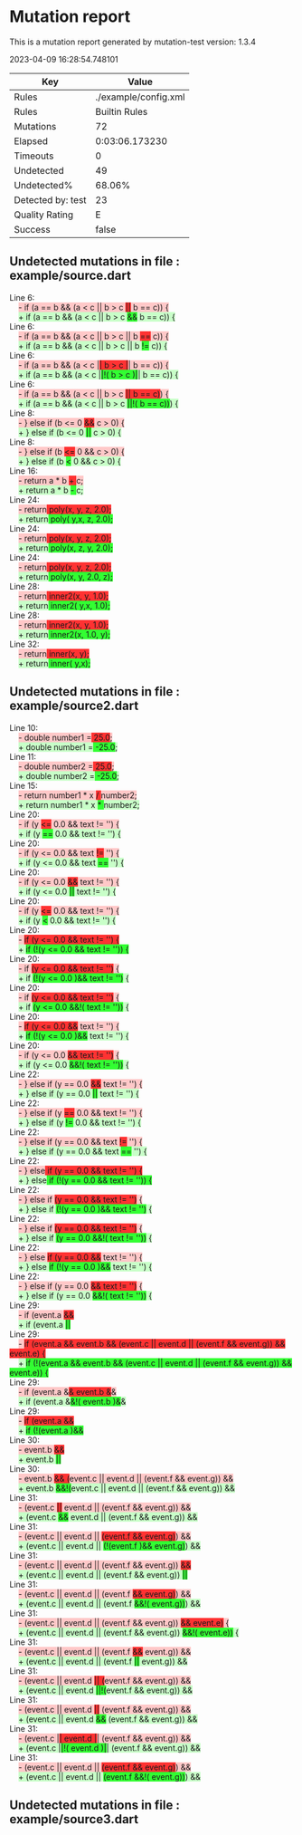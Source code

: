 # Mutation report
This is a mutation report generated by mutation-test version: 1.3.4

2023-04-09 16:28:54.748101

| Key           | Value                     |
| ------------- | ------------------------- |
| Rules         | ./example/config.xml           |
| Rules         | Builtin Rules           |
| Mutations     | 72                        |
| Elapsed     | 0:03:06.173230                        |
| Timeouts      | 0                        |
| Undetected    | 49                        |
| Undetected%   | 68.06%                        |
| Detected by: test            | 23         |
| Quality Rating | E |
| Success | false |


## Undetected mutations in file : example/source.dart
Line 6:<br>
&nbsp;&nbsp;&nbsp;&nbsp;<span style="background-color: rgb(255, 200, 200);">-   if (a == b && (a < c || b > c <span style="background-color: rgb(255, 50, 50);">||</span> b == c)) {</span><br>
&nbsp;&nbsp;&nbsp;&nbsp;<span style="background-color: rgb(200, 255, 200);">+   if (a == b && (a < c || b > c <span style="background-color: rgb(50, 255, 50);">&&</span> b == c)) {</span><br>
Line 6:<br>
&nbsp;&nbsp;&nbsp;&nbsp;<span style="background-color: rgb(255, 200, 200);">-   if (a == b && (a < c || b > c || b <span style="background-color: rgb(255, 50, 50);">==</span> c)) {</span><br>
&nbsp;&nbsp;&nbsp;&nbsp;<span style="background-color: rgb(200, 255, 200);">+   if (a == b && (a < c || b > c || b <span style="background-color: rgb(50, 255, 50);">!=</span> c)) {</span><br>
Line 6:<br>
&nbsp;&nbsp;&nbsp;&nbsp;<span style="background-color: rgb(255, 200, 200);">-   if (a == b && (a < c |<span style="background-color: rgb(255, 50, 50);">| b > c |</span>| b == c)) {</span><br>
&nbsp;&nbsp;&nbsp;&nbsp;<span style="background-color: rgb(200, 255, 200);">+   if (a == b && (a < c |<span style="background-color: rgb(50, 255, 50);">|!( b > c )|</span>| b == c)) {</span><br>
Line 6:<br>
&nbsp;&nbsp;&nbsp;&nbsp;<span style="background-color: rgb(255, 200, 200);">-   if (a == b && (a < c || b > c <span style="background-color: rgb(255, 50, 50);">|| b == c)</span>) {</span><br>
&nbsp;&nbsp;&nbsp;&nbsp;<span style="background-color: rgb(200, 255, 200);">+   if (a == b && (a < c || b > c <span style="background-color: rgb(50, 255, 50);">||!( b == c))</span>) {</span><br>
Line 8:<br>
&nbsp;&nbsp;&nbsp;&nbsp;<span style="background-color: rgb(255, 200, 200);">-   } else if (b <= 0 <span style="background-color: rgb(255, 50, 50);">&&</span> c > 0) {</span><br>
&nbsp;&nbsp;&nbsp;&nbsp;<span style="background-color: rgb(200, 255, 200);">+   } else if (b <= 0 <span style="background-color: rgb(50, 255, 50);">||</span> c > 0) {</span><br>
Line 8:<br>
&nbsp;&nbsp;&nbsp;&nbsp;<span style="background-color: rgb(255, 200, 200);">-   } else if (b <span style="background-color: rgb(255, 50, 50);"><=</span> 0 && c > 0) {</span><br>
&nbsp;&nbsp;&nbsp;&nbsp;<span style="background-color: rgb(200, 255, 200);">+   } else if (b <span style="background-color: rgb(50, 255, 50);"><</span> 0 && c > 0) {</span><br>
Line 16:<br>
&nbsp;&nbsp;&nbsp;&nbsp;<span style="background-color: rgb(255, 200, 200);">-   return a \* b <span style="background-color: rgb(255, 50, 50);">+ </span>c;</span><br>
&nbsp;&nbsp;&nbsp;&nbsp;<span style="background-color: rgb(200, 255, 200);">+   return a \* b <span style="background-color: rgb(50, 255, 50);">- </span>c;</span><br>
Line 24:<br>
&nbsp;&nbsp;&nbsp;&nbsp;<span style="background-color: rgb(255, 200, 200);">-   return<span style="background-color: rgb(255, 50, 50);"> poly(x, y, z, 2.0);</span></span><br>
&nbsp;&nbsp;&nbsp;&nbsp;<span style="background-color: rgb(200, 255, 200);">+   return<span style="background-color: rgb(50, 255, 50);"> poly( y,x, z, 2.0);</span></span><br>
Line 24:<br>
&nbsp;&nbsp;&nbsp;&nbsp;<span style="background-color: rgb(255, 200, 200);">-   return<span style="background-color: rgb(255, 50, 50);"> poly(x, y, z, 2.0);</span></span><br>
&nbsp;&nbsp;&nbsp;&nbsp;<span style="background-color: rgb(200, 255, 200);">+   return<span style="background-color: rgb(50, 255, 50);"> poly(x, z, y, 2.0);</span></span><br>
Line 24:<br>
&nbsp;&nbsp;&nbsp;&nbsp;<span style="background-color: rgb(255, 200, 200);">-   return<span style="background-color: rgb(255, 50, 50);"> poly(x, y, z, 2.0);</span></span><br>
&nbsp;&nbsp;&nbsp;&nbsp;<span style="background-color: rgb(200, 255, 200);">+   return<span style="background-color: rgb(50, 255, 50);"> poly(x, y, 2.0, z);</span></span><br>
Line 28:<br>
&nbsp;&nbsp;&nbsp;&nbsp;<span style="background-color: rgb(255, 200, 200);">-   return<span style="background-color: rgb(255, 50, 50);"> inner2(x, y, 1.0);</span></span><br>
&nbsp;&nbsp;&nbsp;&nbsp;<span style="background-color: rgb(200, 255, 200);">+   return<span style="background-color: rgb(50, 255, 50);"> inner2( y,x, 1.0);</span></span><br>
Line 28:<br>
&nbsp;&nbsp;&nbsp;&nbsp;<span style="background-color: rgb(255, 200, 200);">-   return<span style="background-color: rgb(255, 50, 50);"> inner2(x, y, 1.0);</span></span><br>
&nbsp;&nbsp;&nbsp;&nbsp;<span style="background-color: rgb(200, 255, 200);">+   return<span style="background-color: rgb(50, 255, 50);"> inner2(x, 1.0, y);</span></span><br>
Line 32:<br>
&nbsp;&nbsp;&nbsp;&nbsp;<span style="background-color: rgb(255, 200, 200);">-   return<span style="background-color: rgb(255, 50, 50);"> inner(x, y);</span></span><br>
&nbsp;&nbsp;&nbsp;&nbsp;<span style="background-color: rgb(200, 255, 200);">+   return<span style="background-color: rgb(50, 255, 50);"> inner( y,x);</span></span><br>


## Undetected mutations in file : example/source2.dart
Line 10:<br>
&nbsp;&nbsp;&nbsp;&nbsp;<span style="background-color: rgb(255, 200, 200);">-   double number1 =<span style="background-color: rgb(255, 50, 50);"> 25.0</span>;</span><br>
&nbsp;&nbsp;&nbsp;&nbsp;<span style="background-color: rgb(200, 255, 200);">+   double number1 =<span style="background-color: rgb(50, 255, 50);"> -25.0</span>;</span><br>
Line 11:<br>
&nbsp;&nbsp;&nbsp;&nbsp;<span style="background-color: rgb(255, 200, 200);">-   double number2 =<span style="background-color: rgb(255, 50, 50);"> 25.0</span>;</span><br>
&nbsp;&nbsp;&nbsp;&nbsp;<span style="background-color: rgb(200, 255, 200);">+   double number2 =<span style="background-color: rgb(50, 255, 50);"> -25.0</span>;</span><br>
Line 15:<br>
&nbsp;&nbsp;&nbsp;&nbsp;<span style="background-color: rgb(255, 200, 200);">-     return number1 \* x <span style="background-color: rgb(255, 50, 50);">/ </span>number2;</span><br>
&nbsp;&nbsp;&nbsp;&nbsp;<span style="background-color: rgb(200, 255, 200);">+     return number1 \* x <span style="background-color: rgb(50, 255, 50);">\* </span>number2;</span><br>
Line 20:<br>
&nbsp;&nbsp;&nbsp;&nbsp;<span style="background-color: rgb(255, 200, 200);">-     if (y <span style="background-color: rgb(255, 50, 50);"><=</span> 0.0 && text != '') {</span><br>
&nbsp;&nbsp;&nbsp;&nbsp;<span style="background-color: rgb(200, 255, 200);">+     if (y <span style="background-color: rgb(50, 255, 50);">==</span> 0.0 && text != '') {</span><br>
Line 20:<br>
&nbsp;&nbsp;&nbsp;&nbsp;<span style="background-color: rgb(255, 200, 200);">-     if (y <= 0.0 && text <span style="background-color: rgb(255, 50, 50);">!=</span> '') {</span><br>
&nbsp;&nbsp;&nbsp;&nbsp;<span style="background-color: rgb(200, 255, 200);">+     if (y <= 0.0 && text <span style="background-color: rgb(50, 255, 50);">==</span> '') {</span><br>
Line 20:<br>
&nbsp;&nbsp;&nbsp;&nbsp;<span style="background-color: rgb(255, 200, 200);">-     if (y <= 0.0 <span style="background-color: rgb(255, 50, 50);">&&</span> text != '') {</span><br>
&nbsp;&nbsp;&nbsp;&nbsp;<span style="background-color: rgb(200, 255, 200);">+     if (y <= 0.0 <span style="background-color: rgb(50, 255, 50);">||</span> text != '') {</span><br>
Line 20:<br>
&nbsp;&nbsp;&nbsp;&nbsp;<span style="background-color: rgb(255, 200, 200);">-     if (y <span style="background-color: rgb(255, 50, 50);"><=</span> 0.0 && text != '') {</span><br>
&nbsp;&nbsp;&nbsp;&nbsp;<span style="background-color: rgb(200, 255, 200);">+     if (y <span style="background-color: rgb(50, 255, 50);"><</span> 0.0 && text != '') {</span><br>
Line 20:<br>
&nbsp;&nbsp;&nbsp;&nbsp;<span style="background-color: rgb(255, 200, 200);">-    <span style="background-color: rgb(255, 50, 50);"> if (y <= 0.0 && text != '') {</span></span><br>
&nbsp;&nbsp;&nbsp;&nbsp;<span style="background-color: rgb(200, 255, 200);">+    <span style="background-color: rgb(50, 255, 50);"> if (!(y <= 0.0 && text != '')) {</span></span><br>
Line 20:<br>
&nbsp;&nbsp;&nbsp;&nbsp;<span style="background-color: rgb(255, 200, 200);">-     if <span style="background-color: rgb(255, 50, 50);">(y <= 0.0 && text != '')</span> {</span><br>
&nbsp;&nbsp;&nbsp;&nbsp;<span style="background-color: rgb(200, 255, 200);">+     if <span style="background-color: rgb(50, 255, 50);">(!(y <= 0.0 )&& text != '')</span> {</span><br>
Line 20:<br>
&nbsp;&nbsp;&nbsp;&nbsp;<span style="background-color: rgb(255, 200, 200);">-     if <span style="background-color: rgb(255, 50, 50);">(y <= 0.0 && text != '')</span> {</span><br>
&nbsp;&nbsp;&nbsp;&nbsp;<span style="background-color: rgb(200, 255, 200);">+     if <span style="background-color: rgb(50, 255, 50);">(y <= 0.0 &&!( text != ''))</span> {</span><br>
Line 20:<br>
&nbsp;&nbsp;&nbsp;&nbsp;<span style="background-color: rgb(255, 200, 200);">-     <span style="background-color: rgb(255, 50, 50);">if (y <= 0.0 &&</span> text != '') {</span><br>
&nbsp;&nbsp;&nbsp;&nbsp;<span style="background-color: rgb(200, 255, 200);">+     <span style="background-color: rgb(50, 255, 50);">if (!(y <= 0.0 )&&</span> text != '') {</span><br>
Line 20:<br>
&nbsp;&nbsp;&nbsp;&nbsp;<span style="background-color: rgb(255, 200, 200);">-     if (y <= 0.0 <span style="background-color: rgb(255, 50, 50);">&& text != '')</span> {</span><br>
&nbsp;&nbsp;&nbsp;&nbsp;<span style="background-color: rgb(200, 255, 200);">+     if (y <= 0.0 <span style="background-color: rgb(50, 255, 50);">&&!( text != ''))</span> {</span><br>
Line 22:<br>
&nbsp;&nbsp;&nbsp;&nbsp;<span style="background-color: rgb(255, 200, 200);">-     } else if (y == 0.0 <span style="background-color: rgb(255, 50, 50);">&&</span> text != '') {</span><br>
&nbsp;&nbsp;&nbsp;&nbsp;<span style="background-color: rgb(200, 255, 200);">+     } else if (y == 0.0 <span style="background-color: rgb(50, 255, 50);">||</span> text != '') {</span><br>
Line 22:<br>
&nbsp;&nbsp;&nbsp;&nbsp;<span style="background-color: rgb(255, 200, 200);">-     } else if (y <span style="background-color: rgb(255, 50, 50);">==</span> 0.0 && text != '') {</span><br>
&nbsp;&nbsp;&nbsp;&nbsp;<span style="background-color: rgb(200, 255, 200);">+     } else if (y <span style="background-color: rgb(50, 255, 50);">!=</span> 0.0 && text != '') {</span><br>
Line 22:<br>
&nbsp;&nbsp;&nbsp;&nbsp;<span style="background-color: rgb(255, 200, 200);">-     } else if (y == 0.0 && text <span style="background-color: rgb(255, 50, 50);">!=</span> '') {</span><br>
&nbsp;&nbsp;&nbsp;&nbsp;<span style="background-color: rgb(200, 255, 200);">+     } else if (y == 0.0 && text <span style="background-color: rgb(50, 255, 50);">==</span> '') {</span><br>
Line 22:<br>
&nbsp;&nbsp;&nbsp;&nbsp;<span style="background-color: rgb(255, 200, 200);">-     } else<span style="background-color: rgb(255, 50, 50);"> if (y == 0.0 && text != '') {</span></span><br>
&nbsp;&nbsp;&nbsp;&nbsp;<span style="background-color: rgb(200, 255, 200);">+     } else<span style="background-color: rgb(50, 255, 50);"> if (!(y == 0.0 && text != '')) {</span></span><br>
Line 22:<br>
&nbsp;&nbsp;&nbsp;&nbsp;<span style="background-color: rgb(255, 200, 200);">-     } else if <span style="background-color: rgb(255, 50, 50);">(y == 0.0 && text != '')</span> {</span><br>
&nbsp;&nbsp;&nbsp;&nbsp;<span style="background-color: rgb(200, 255, 200);">+     } else if <span style="background-color: rgb(50, 255, 50);">(!(y == 0.0 )&& text != '')</span> {</span><br>
Line 22:<br>
&nbsp;&nbsp;&nbsp;&nbsp;<span style="background-color: rgb(255, 200, 200);">-     } else if <span style="background-color: rgb(255, 50, 50);">(y == 0.0 && text != '')</span> {</span><br>
&nbsp;&nbsp;&nbsp;&nbsp;<span style="background-color: rgb(200, 255, 200);">+     } else if <span style="background-color: rgb(50, 255, 50);">(y == 0.0 &&!( text != ''))</span> {</span><br>
Line 22:<br>
&nbsp;&nbsp;&nbsp;&nbsp;<span style="background-color: rgb(255, 200, 200);">-     } else <span style="background-color: rgb(255, 50, 50);">if (y == 0.0 &&</span> text != '') {</span><br>
&nbsp;&nbsp;&nbsp;&nbsp;<span style="background-color: rgb(200, 255, 200);">+     } else <span style="background-color: rgb(50, 255, 50);">if (!(y == 0.0 )&&</span> text != '') {</span><br>
Line 22:<br>
&nbsp;&nbsp;&nbsp;&nbsp;<span style="background-color: rgb(255, 200, 200);">-     } else if (y == 0.0 <span style="background-color: rgb(255, 50, 50);">&& text != '')</span> {</span><br>
&nbsp;&nbsp;&nbsp;&nbsp;<span style="background-color: rgb(200, 255, 200);">+     } else if (y == 0.0 <span style="background-color: rgb(50, 255, 50);">&&!( text != ''))</span> {</span><br>
Line 29:<br>
&nbsp;&nbsp;&nbsp;&nbsp;<span style="background-color: rgb(255, 200, 200);">-     if (event.a <span style="background-color: rgb(255, 50, 50);">&&</span></span><br>
&nbsp;&nbsp;&nbsp;&nbsp;<span style="background-color: rgb(200, 255, 200);">+     if (event.a <span style="background-color: rgb(50, 255, 50);">||</span></span><br>
Line 29:<br>
&nbsp;&nbsp;&nbsp;&nbsp;<span style="background-color: rgb(255, 200, 200);">-    <span style="background-color: rgb(255, 50, 50);"> if (event.a &&
        event.b &&
        (event.c || event.d || (event.f && event.g)) &&
        event.e) {</span></span><br>
&nbsp;&nbsp;&nbsp;&nbsp;<span style="background-color: rgb(200, 255, 200);">+    <span style="background-color: rgb(50, 255, 50);"> if (!(event.a &&
        event.b &&
        (event.c || event.d || (event.f && event.g)) &&
        event.e)) {</span></span><br>
Line 29:<br>
&nbsp;&nbsp;&nbsp;&nbsp;<span style="background-color: rgb(255, 200, 200);">-     if (event.a &<span style="background-color: rgb(255, 50, 50);">&
        event.b &</span>&</span><br>
&nbsp;&nbsp;&nbsp;&nbsp;<span style="background-color: rgb(200, 255, 200);">+     if (event.a &<span style="background-color: rgb(50, 255, 50);">&!(
        event.b )&</span>&</span><br>
Line 29:<br>
&nbsp;&nbsp;&nbsp;&nbsp;<span style="background-color: rgb(255, 200, 200);">-     <span style="background-color: rgb(255, 50, 50);">if (event.a &&</span></span><br>
&nbsp;&nbsp;&nbsp;&nbsp;<span style="background-color: rgb(200, 255, 200);">+     <span style="background-color: rgb(50, 255, 50);">if (!(event.a )&&</span></span><br>
Line 30:<br>
&nbsp;&nbsp;&nbsp;&nbsp;<span style="background-color: rgb(255, 200, 200);">-         event.b <span style="background-color: rgb(255, 50, 50);">&&</span></span><br>
&nbsp;&nbsp;&nbsp;&nbsp;<span style="background-color: rgb(200, 255, 200);">+         event.b <span style="background-color: rgb(50, 255, 50);">||</span></span><br>
Line 30:<br>
&nbsp;&nbsp;&nbsp;&nbsp;<span style="background-color: rgb(255, 200, 200);">-         event.b <span style="background-color: rgb(255, 50, 50);">&&
        (</span>event.c || event.d || (event.f && event.g)) &&</span><br>
&nbsp;&nbsp;&nbsp;&nbsp;<span style="background-color: rgb(200, 255, 200);">+         event.b <span style="background-color: rgb(50, 255, 50);">&&!(</span>event.c || event.d || (event.f && event.g)) &&</span><br>
Line 31:<br>
&nbsp;&nbsp;&nbsp;&nbsp;<span style="background-color: rgb(255, 200, 200);">-         (event.c <span style="background-color: rgb(255, 50, 50);">||</span> event.d || (event.f && event.g)) &&</span><br>
&nbsp;&nbsp;&nbsp;&nbsp;<span style="background-color: rgb(200, 255, 200);">+         (event.c <span style="background-color: rgb(50, 255, 50);">&&</span> event.d || (event.f && event.g)) &&</span><br>
Line 31:<br>
&nbsp;&nbsp;&nbsp;&nbsp;<span style="background-color: rgb(255, 200, 200);">-         (event.c || event.d || <span style="background-color: rgb(255, 50, 50);">(event.f && event.g)</span>) &&</span><br>
&nbsp;&nbsp;&nbsp;&nbsp;<span style="background-color: rgb(200, 255, 200);">+         (event.c || event.d || <span style="background-color: rgb(50, 255, 50);">(!(event.f )&& event.g)</span>) &&</span><br>
Line 31:<br>
&nbsp;&nbsp;&nbsp;&nbsp;<span style="background-color: rgb(255, 200, 200);">-         (event.c || event.d || (event.f && event.g)) <span style="background-color: rgb(255, 50, 50);">&&</span></span><br>
&nbsp;&nbsp;&nbsp;&nbsp;<span style="background-color: rgb(200, 255, 200);">+         (event.c || event.d || (event.f && event.g)) <span style="background-color: rgb(50, 255, 50);">||</span></span><br>
Line 31:<br>
&nbsp;&nbsp;&nbsp;&nbsp;<span style="background-color: rgb(255, 200, 200);">-         (event.c || event.d || (event.f <span style="background-color: rgb(255, 50, 50);">&& event.g)</span>) &&</span><br>
&nbsp;&nbsp;&nbsp;&nbsp;<span style="background-color: rgb(200, 255, 200);">+         (event.c || event.d || (event.f <span style="background-color: rgb(50, 255, 50);">&&!( event.g))</span>) &&</span><br>
Line 31:<br>
&nbsp;&nbsp;&nbsp;&nbsp;<span style="background-color: rgb(255, 200, 200);">-         (event.c || event.d || (event.f && event.g)) <span style="background-color: rgb(255, 50, 50);">&&
        event.e)</span> {</span><br>
&nbsp;&nbsp;&nbsp;&nbsp;<span style="background-color: rgb(200, 255, 200);">+         (event.c || event.d || (event.f && event.g)) <span style="background-color: rgb(50, 255, 50);">&&!(
        event.e))</span> {</span><br>
Line 31:<br>
&nbsp;&nbsp;&nbsp;&nbsp;<span style="background-color: rgb(255, 200, 200);">-         (event.c || event.d || (event.f <span style="background-color: rgb(255, 50, 50);">&&</span> event.g)) &&</span><br>
&nbsp;&nbsp;&nbsp;&nbsp;<span style="background-color: rgb(200, 255, 200);">+         (event.c || event.d || (event.f <span style="background-color: rgb(50, 255, 50);">||</span> event.g)) &&</span><br>
Line 31:<br>
&nbsp;&nbsp;&nbsp;&nbsp;<span style="background-color: rgb(255, 200, 200);">-         (event.c || event.d <span style="background-color: rgb(255, 50, 50);">|| (</span>event.f && event.g)) &&</span><br>
&nbsp;&nbsp;&nbsp;&nbsp;<span style="background-color: rgb(200, 255, 200);">+         (event.c || event.d <span style="background-color: rgb(50, 255, 50);">||!(</span>event.f && event.g)) &&</span><br>
Line 31:<br>
&nbsp;&nbsp;&nbsp;&nbsp;<span style="background-color: rgb(255, 200, 200);">-         (event.c || event.d <span style="background-color: rgb(255, 50, 50);">||</span> (event.f && event.g)) &&</span><br>
&nbsp;&nbsp;&nbsp;&nbsp;<span style="background-color: rgb(200, 255, 200);">+         (event.c || event.d <span style="background-color: rgb(50, 255, 50);">&&</span> (event.f && event.g)) &&</span><br>
Line 31:<br>
&nbsp;&nbsp;&nbsp;&nbsp;<span style="background-color: rgb(255, 200, 200);">-         (event.c |<span style="background-color: rgb(255, 50, 50);">| event.d |</span>| (event.f && event.g)) &&</span><br>
&nbsp;&nbsp;&nbsp;&nbsp;<span style="background-color: rgb(200, 255, 200);">+         (event.c |<span style="background-color: rgb(50, 255, 50);">|!( event.d )|</span>| (event.f && event.g)) &&</span><br>
Line 31:<br>
&nbsp;&nbsp;&nbsp;&nbsp;<span style="background-color: rgb(255, 200, 200);">-         (event.c || event.d || <span style="background-color: rgb(255, 50, 50);">(event.f && event.g)</span>) &&</span><br>
&nbsp;&nbsp;&nbsp;&nbsp;<span style="background-color: rgb(200, 255, 200);">+         (event.c || event.d || <span style="background-color: rgb(50, 255, 50);">(event.f &&!( event.g))</span>) &&</span><br>


## Undetected mutations in file : example/source3.dart


